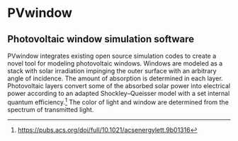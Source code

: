 # PVwindow
## Photovoltaic window simulation software

PVwindow integrates existing open source simulation codes to create a novel tool for modeling photovoltaic windows. Windows are modeled as a stack with solar irradiation impinging the outer surface with an arbitrary angle of incidence. The amount of absorption is determined in each layer. Photovoltaic layers convert some of the absorbed solar power into electrical power according to an adapted Shockley–Queisser model with a set internal quantum efficiency.[^1] The color of light and window are determined from the spectrum of transmitted light.


[^1]: https://pubs.acs.org/doi/full/10.1021/acsenergylett.9b01316
